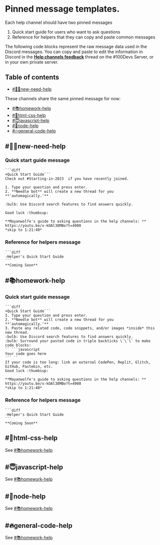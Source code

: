 # Pinned message templates.

Each help channel should have two pinned messages
1. Quick start guide for users who want to ask questions
2. Reference for helpers that they can copy and paste common messages

The following code blocks represent the raw message data used in the Discord messages. You can copy and paste to edit the information in Discord in the [**Help channels feedback**](https://discordapp.com/channels/735923219315425401/1003734460291887195) thread on the #100Devs Server, or in your own private server.

## Table of contents
* [#👋🏽new-need-help](#new-need-help)

These channels share the same pinned message for now:
* [#📚homework-help](#homework-help)
* [#🤬html-css-help](#html-css-help)
* [#😇javascript-help](#javascript-help)
* [#👑node-help](#node-help)
* [#🔥general-code-help](#general-code-help)

## #👋🏽new-need-help
### Quick start guide message
````
```diff
+Quick Start Guide```
Check out #Starting-in-2023  if you have recently joined.

1. Type your question and press enter.
2. **Needle bot** will create a new thread for you **'automagically.'**

:bulb: Use Discord search features to find answers quickly.

Good luck :thumbsup:

**Mayanwolfe's guide to asking questions in the help channels: **
https://youtu.be/x-kOAl38MBo?t=4900
*skip to 1:21:40*
````
### Reference for helpers message
````
```diff
-Helper's Quick Start Guide
```
**Coming Soon**
````

## #📚homework-help
### Quick start guide message
````
```diff
+Quick Start Guide```
1. Type your question and press enter.
2. **Needle bot** will create a new thread for you **'automagically.'**
3. Paste any related code, code snippets, and/or images *inside* this new thread.
:bulb: Use Discord search features to find answers quickly.
:bulb: Surround your pasted code in triple backticks \`\`\` to make code blocks:
`` ```javascript
Your code goes here
``` ``
If your code is too long: link an external CodePen, Replit, Glitch, GitHub, Pastebin, etc. 
Good luck :thumbsup:

**Mayanwolfe's guide to asking questions in the help channels: **
https://youtu.be/x-kOAl38MBo?t=4900
*skip to 1:21:40*
````
### Reference for helpers message
````
```diff
-Helper's Quick Start Guide
```
**Coming Soon**
````

## #🤬html-css-help
See [#📚homework-help](#homework-help)

## #😇javascript-help
See [#📚homework-help](#homework-help)

## #👑node-help
See [#📚homework-help](#homework-help)

## #🔥general-code-help 
See [#📚homework-help](#homework-help)

